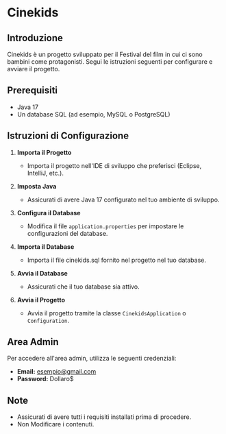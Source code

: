 # Cinekids

## Introduzione
Cinekids è un progetto sviluppato per il Festival del film in cui ci sono bambini come protagonisti. 
Segui le istruzioni seguenti per configurare e avviare il progetto.

## Prerequisiti
- Java 17
- Un database SQL (ad esempio, MySQL o PostgreSQL)

## Istruzioni di Configurazione

1. **Importa il Progetto**
    - Importa il progetto nell'IDE di sviluppo che preferisci (Eclipse, IntelliJ, etc.).

2. **Imposta Java**
    - Assicurati di avere Java 17 configurato nel tuo ambiente di sviluppo.

3. **Configura il Database**
    - Modifica il file `application.properties` per impostare le configurazioni del database.

4. **Importa il Database**
    - Importa il file cinekids.sql fornito nel progetto nel tuo database.

5. **Avvia il Database**
    - Assicurati che il tuo database sia attivo.

6. **Avvia il Progetto**
    - Avvia il progetto tramite la classe `CinekidsApplication` o `Configuration`.

## Area Admin
Per accedere all'area admin, utilizza le seguenti credenziali:
- **Email:** esempio@gmail.com
- **Password:** Dollaro$

## Note
- Assicurati di avere tutti i requisiti installati prima di procedere.
- Non Modificare i contenuti.
